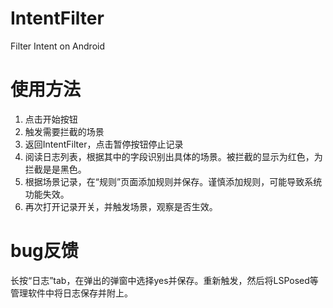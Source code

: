 # IntentFilter  
Filter Intent on Android

# 使用方法
1. 点击开始按钮
2. 触发需要拦截的场景
3. 返回IntentFilter，点击暂停按钮停止记录
4. 阅读日志列表，根据其中的字段识别出具体的场景。被拦截的显示为红色，为拦截是是黑色。
5. 根据场景记录，在“规则”页面添加规则并保存。谨慎添加规则，可能导致系统功能失效。
6. 再次打开记录开关，并触发场景，观察是否生效。

# bug反馈
长按“日志”tab，在弹出的弹窗中选择yes并保存。重新触发，然后将LSPosed等管理软件中将日志保存并附上。
